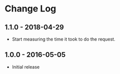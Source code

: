 # Change Log


## 1.1.0 - 2018-04-29

- Start measuring the time it took to do the request. 

## 1.0.0 - 2016-05-05

- Initial release
